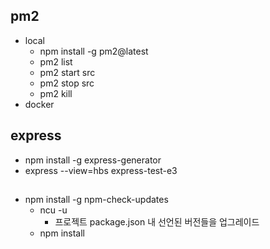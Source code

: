 ## pm2
* local
	* npm install -g pm2@latest
	* pm2 list
	* pm2 start src
	* pm2 stop src
	* pm2 kill
* docker


## express
* npm install -g express-generator
* express --view=hbs express-test-e3


## 
* npm install -g npm-check-updates
	* ncu -u
 		* 프로젝트 package.json 내 선언된 버전들을 업그레이드
	* npm install